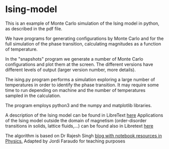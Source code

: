 # Ising-model
This is an example of Monte Carlo simulation of the Ising model in python, as described in the pdf file.

We have programs for generating configurations by Monte Carlo and for the full simulation of the phase transition, calculating magnitudes as a function of temperature.

In the "snapshots" program we generate a number of Monte Carlo configurations and plot them at the screen. The different versions have different levels of output (larger version number, more details). 

The ising.py program performs a simulation exploring a large number of temperatures in order to identify the phase transition.
It may require some time to run depending on machine and the number of temperatures sampled in the calculation.

The program employs python3 and the numpy and matplotlib libraries.

A description of the Ising model can be found in LibreText [here](https://phys.libretexts.org/Bookshelves/Mathematical_Physics_and_Pedagogy/Computational_Physics_(Chong)/13%3A_The_Markov_Chain_Monte_Carlo_Method/13.02%3A_The_Ising_Model)
Applications of the Ising model outside the domain of magnetism (order-disorder transitions in solids, lattice fluids,...) can be found also in Libretext [here](https://phys.libretexts.org/Bookshelves/Thermodynamics_and_Statistical_Mechanics/Book%3A_Thermodynamics_and_Statistical_Mechanics_(Arovas)/07%3A_Mean_Field_Theory_of_Phase_Transitions/7.02%3A_Fluids_Magnets_and_the_Ising_Model)

The algorithm is based on Dr Rajesh Singh [blog with notebook resources in Physics.](
https://rajeshrinet.github.io/blog/2014/ising-model/)
Adapted by Jordi Faraudo for teaching purposes

